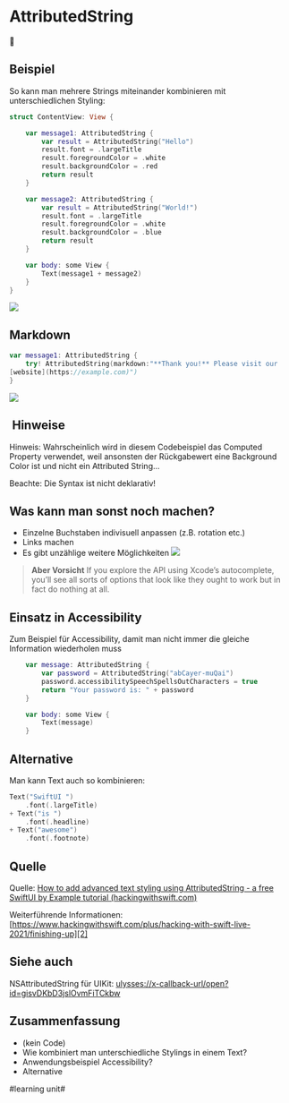# AttributedString
💬

## Beispiel
So kann man mehrere Strings miteinander kombinieren mit unterschiedlichen Styling:

```swift
struct ContentView: View {

    var message1: AttributedString {
        var result = AttributedString("Hello")
        result.font = .largeTitle
        result.foregroundColor = .white 
        result.backgroundColor = .red 
        return result
    }

    var message2: AttributedString {
        var result = AttributedString("World!")
        result.font = .largeTitle
        result.foregroundColor = .white
        result.backgroundColor = .blue
        return result
    }

    var body: some View {
        Text(message1 + message2)
    }
}
```

![][image-1]

## Markdown

```swift
var message1: AttributedString {
    try! AttributedString(markdown:"**Thank you!** Please visit our
[website](https://example.com)")
}
```

![][image-2]

##  Hinweise
Hinweis: Wahrscheinlich wird in diesem Codebeispiel das Computed Property verwendet, weil ansonsten der Rückgabewert eine Background Color ist und nicht ein Attributed String...

Beachte: Die Syntax ist nicht deklarativ!


## Was kann man sonst noch machen?
- Einzelne Buchstaben indivisuell anpassen (z.B. rotation etc.)
- Links machen
- Es gibt unzählige weitere Möglichkeiten
![][image-3]

> **Aber Vorsicht**  If you explore the API using Xcode’s autocomplete, you’ll see all sorts of options that look like they ought to work but in fact do nothing at all.


## Einsatz in Accessibility

Zum Beispiel für Accessibility, damit man nicht immer die gleiche Information wiederholen muss

```swift
    var message: AttributedString {
        var password = AttributedString("abCayer-muQai")
        password.accessibilitySpeechSpellsOutCharacters = true
        return "Your password is: " + password
    }

    var body: some View {
        Text(message)
    }
```

## Alternative

Man kann Text auch so kombinieren:

```swift
Text("SwiftUI ")
    .font(.largeTitle)
+ Text("is ")
    .font(.headline)
+ Text("awesome")
    .font(.footnote)
```

## Quelle
Quelle: [How to add advanced text styling using AttributedString - a free SwiftUI by Example tutorial (hackingwithswift.com)][1]

Weiterführende Informationen: [https://www.hackingwithswift.com/plus/hacking-with-swift-live-2021/finishing-up][2]


## Siehe auch

NSAttributedString für UIKit: 
[ulysses://x-callback-url/open?id=gisvDKbD3jslOvmFiTCkbw][3]


## Zusammenfassung
- (kein Code)
- Wie kombiniert man unterschiedliche Stylings in einem Text?
- Anwendungsbeispiel Accessibility?
- Alternative


[1]:	https://www.hackingwithswift.com/quick-start/swiftui/how-to-add-advanced-text-styling-using-attributedstring
[2]:	https://www.hackingwithswift.com/plus/hacking-with-swift-live-2021/finishing-up
[3]:	ulysses://x-callback-url/open?id=gisvDKbD3jslOvmFiTCkbw

[image-1]:	assets/Bildschirmfoto%202024-02-12%20um%2007.35.05.png
[image-2]:	assets/Bildschirmfoto%202024-02-12%20um%2007.37.47.png
[image-3]:	assets/Bildschirmfoto%202024-02-12%20um%2007.41.25.png

#learning unit#
